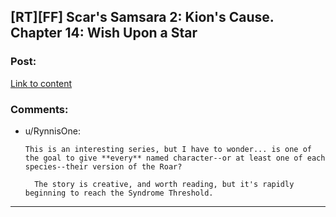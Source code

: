 ## [RT][FF] Scar's Samsara 2: Kion's Cause. Chapter 14: Wish Upon a Star

### Post:

[Link to content](https://www.fanfiction.net/s/12913348/14/Kion-s-Cause)

### Comments:

- u/RynnisOne:
  ```
  This is an interesting series, but I have to wonder... is one of the goal to give **every** named character--or at least one of each species--their version of the Roar?

    The story is creative, and worth reading, but it's rapidly beginning to reach the Syndrome Threshold.
  ```

---

